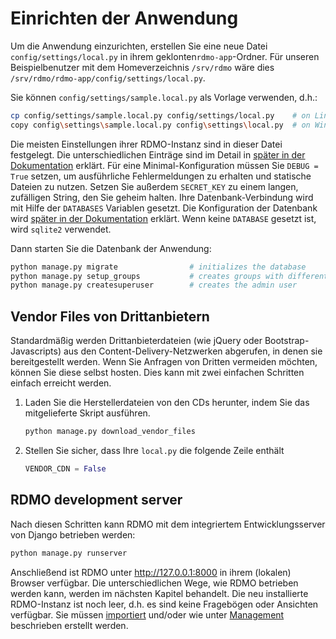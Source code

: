 # Einrichten der Anwendung

Um die Anwendung einzurichten, erstellen Sie eine neue Datei `config/settings/local.py` in ihrem geklonten`rdmo-app`-Ordner. Für unseren Beispielbenutzer mit dem Homeverzeichnis `/srv/rdmo` wäre dies `/srv/rdmo/rdmo-app/config/settings/local.py`.

Sie können `config/settings/sample.local.py` als Vorlage verwenden, d.h.:

```bash
cp config/settings/sample.local.py config/settings/local.py    # on Linux or macOS
copy config\settings\sample.local.py config\settings\local.py  # on Windows
```

Die meisten Einstellungen ihrer RDMO-Instanz sind in dieser Datei festgelegt. Die unterschiedlichen Einträge sind im Detail in  [später in der Dokumentation](../configuration/index.html) erklärt. Für eine Minimal-Konfiguration müssen Sie `DEBUG = True` setzen, um ausführliche Fehlermeldungen zu erhalten und statische Dateien zu nutzen. Setzen Sie außerdem `SECRET_KEY` zu einem langen, zufälligen String, den Sie geheim halten. Ihre Datenbank-Verbindung wird mit Hilfe der  `DATABASES` Variablen gesetzt. Die Konfiguration der Datenbank wird  [später in der Dokumentation](../configuration/databases.html) erklärt. Wenn keine `DATABASE` gesetzt ist, wird `sqlite2` verwendet.

Dann starten Sie die Datenbank der Anwendung:

```bash
python manage.py migrate                # initializes the database
python manage.py setup_groups           # creates groups with different permissions
python manage.py createsuperuser        # creates the admin user
```

## Vendor Files von Drittanbietern

Standardmäßig werden Drittanbieterdateien (wie jQuery oder Bootstrap-Javascripts) aus den Content-Delivery-Netzwerken abgerufen, in denen sie bereitgestellt werden. Wenn Sie Anfragen von Dritten vermeiden möchten, können Sie diese selbst hosten. Dies kann mit zwei einfachen Schritten einfach erreicht werden.



1. Laden Sie die Herstellerdateien von den CDs herunter, indem Sie das mitgelieferte Skript ausführen.

    ```python
    python manage.py download_vendor_files
    ```

2. Stellen Sie sicher, dass Ihre `local.py` die folgende Zeile enthält

    ```python
    VENDOR_CDN = False
    ```

## RDMO development server

Nach diesen Schritten kann RDMO mit dem integriertem Entwicklungsserver von Django betrieben werden:

```bash
python manage.py runserver
```

Anschließend ist RDMO unter http://127.0.0.1:8000 in ihrem (lokalen) Browser verfügbar. Die unterschiedlichen Wege, wie RDMO betrieben werden kann, werden im nächsten Kapitel behandelt. Die neu installierte RDMO-Instanz ist noch leer, d.h. es sind keine Fragebögen oder Ansichten verfügbar. Sie müssen [importiert](../management/export.html) und/oder wie unter [Management](../management/index.html) beschrieben erstellt werden.
